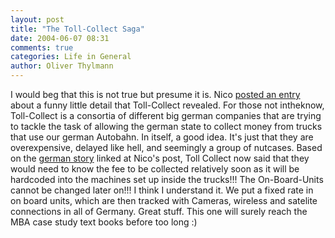 ```yaml
---
layout: post
title: "The Toll-Collect Saga"
date: 2004-06-07 08:31
comments: true
categories: Life in General
author: Oliver Thylmann
---
```



I would beg that this is not true but presume it is. Nico [posted an entry](http://nico.blogg.de/eintrag.php?id=286) about a funny little detail that Toll-Collect revealed. For those not intheknow, Toll-Collect is a consortia of different big german companies that are trying to tackle the task of allowing the german state to collect money from trucks that use our german Autobahn. In itself, a good idea. It's just that they are overexpensive, delayed like hell, and seemingly a group of nutcases. Based on the [german story](http://www.tagesschau.de/aktuell/meldungen/0,1185,OID3331810_REF1,00.html) linked at Nico's post, Toll Collect now said that they would need to know the fee to be collected relatively soon as it will be hardcoded into the machines set up inside the trucks!!! The On-Board-Units cannot be changed later on!!! I think I understand it. We put a fixed rate in on board units, which are then tracked with Cameras, wireless and satelite connections in all of Germany. Great stuff. This one will surely reach the MBA case study text books before too long :)


